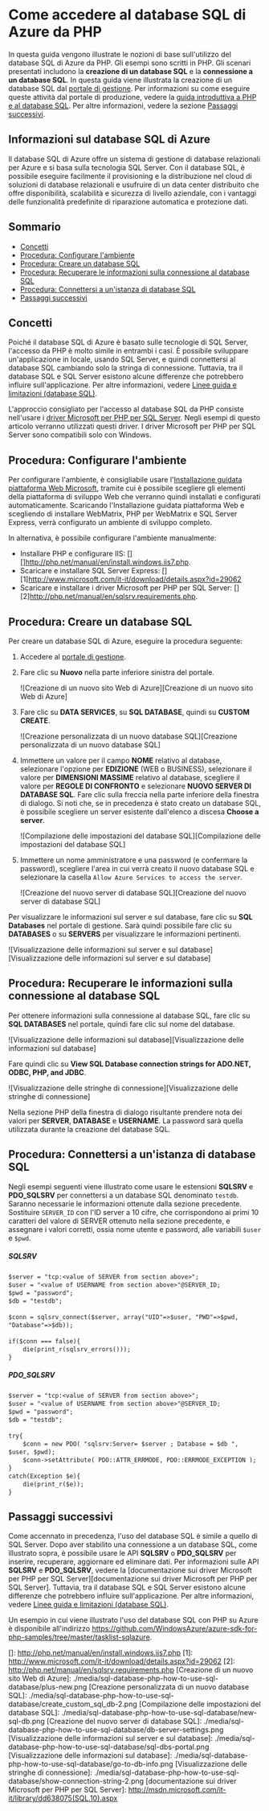 <properties linkid="develop-php-sql-database" urlDisplayName="SQL Database" pageTitle="How to use SQL Database (PHP) - Azure feature guides" metaKeywords="Azure SQL Database PHP, SQL Database PHP" description="Learn how to create and connect to an Azure SQL Database from PHP." metaCanonical="" services="sql-database" documentationCenter="PHP" title="How to Access Azure SQL Database from PHP" authors="robmcm" solutions="" manager="wpickett" editor="mollybos" videoId="" scriptId="" />

<tags ms.service="sql-database" ms.workload="data-management" ms.tgt_pltfrm="na" ms.devlang="PHP" ms.topic="article" ms.date="01/01/1900" ms.author="robmcm"></tags>

# Come accedere al database SQL di Azure da PHP

In questa guida vengono illustrate le nozioni di base sull'utilizzo del database SQL di Azure da PHP. Gli esempi sono scritti in PHP. Gli scenari presentati includono la **creazione di un database SQL** e la **connessione a un database SQL**. In questa guida viene illustrata la creazione di un database SQL dal [portale di gestione][portale di gestione]. Per informazioni su come eseguire queste attività dal portale di produzione, vedere la [guida introduttiva a PHP e al database SQL][guida introduttiva a PHP e al database SQL]. Per altre informazioni, vedere la sezione [Passaggi successivi][Passaggi successivi].

## Informazioni sul database SQL di Azure

Il database SQL di Azure offre un sistema di gestione di database relazionali per Azure e si basa sulla tecnologia SQL Server. Con il database SQL, è possibile eseguire facilmente il provisioning e la distribuzione nel cloud di soluzioni di database relazionali e usufruire di un data center distribuito che offre disponibilità, scalabilità e sicurezza di livello aziendale, con i vantaggi delle funzionalità predefinite di riparazione automatica e protezione dati.

## Sommario

-   [Concetti][Concetti]
-   [Procedura: Configurare l'ambiente][Procedura: Configurare l'ambiente]
-   [Procedura: Creare un database SQL][Procedura: Creare un database SQL]
-   [Procedura: Recuperare le informazioni sulla connessione al database SQL][Procedura: Recuperare le informazioni sulla connessione al database SQL]
-   [Procedura: Connettersi a un'istanza di database SQL][Procedura: Connettersi a un'istanza di database SQL]
-   [Passaggi successivi][Passaggi successivi]

## <span id="Concepts"></span></a>Concetti

Poiché il database SQL di Azure è basato sulle tecnologie di SQL Server, l'accesso da PHP è molto simile in entrambi i casi. È possibile sviluppare un'applicazione in locale, usando SQL Server, e quindi connettersi al database SQL cambiando solo la stringa di connessione. Tuttavia, tra il database SQL e SQL Server esistono alcune differenze che potrebbero influire sull'applicazione. Per altre informazioni, vedere [Linee guida e limitazioni (database SQL)][Linee guida e limitazioni (database SQL)].

L'approccio consigliato per l'accesso al database SQL da PHP consiste nell'usare i [driver Microsoft per PHP per SQL Server][driver Microsoft per PHP per SQL Server]. Negli esempi di questo articolo verranno utilizzati questi driver. I driver Microsoft per PHP per SQL Server sono compatibili solo con Windows.

## <span id="Setup"></span></a>Procedura: Configurare l'ambiente

Per configurare l'ambiente, è consigliabile usare l'[Installazione guidata piattaforma Web Microsoft][Installazione guidata piattaforma Web Microsoft], tramite cui è possibile scegliere gli elementi della piattaforma di sviluppo Web che verranno quindi installati e configurati automaticamente. Scaricando l'Installazione guidata piattaforma Web e scegliendo di installare WebMatrix, PHP per WebMatrix e SQL Server Express, verrà configurato un ambiente di sviluppo completo.

In alternativa, è possibile configurare l'ambiente manualmente:

-   Installare PHP e configurare IIS: [][]<http://php.net/manual/en/install.windows.iis7.php></a>.
-   Scaricare e installare SQL Server Express: [][1]<http://www.microsoft.com/it-it/download/details.aspx?id=29062></a>
-   Scaricare e installare i driver Microsoft per PHP per SQL Server: [][2]<http://php.net/manual/en/sqlsrv.requirements.php></a>.

## <span id="CreateServer"></span></a>Procedura: Creare un database SQL

Per creare un database SQL di Azure, eseguire la procedura seguente:

1.  Accedere al [portale di gestione][portale di gestione].
2.  Fare clic su **Nuovo** nella parte inferiore sinistra del portale.

    ![Creazione di un nuovo sito Web di Azure][Creazione di un nuovo sito Web di Azure]

3.  Fare clic su **DATA SERVICES**, su **SQL DATABASE**, quindi su **CUSTOM CREATE**.

    ![Creazione personalizzata di un nuovo database SQL][Creazione personalizzata di un nuovo database SQL]

4.  Immettere un valore per il campo **NOME** relativo al database, selezionare l'opzione per **EDIZIONE** (WEB o BUSINESS), selezionare il valore per **DIMENSIONI MASSIME** relativo al database, scegliere il valore per **REGOLE DI CONFRONTO** e selezionare **NUOVO SERVER DI DATABASE SQL**. Fare clic sulla freccia nella parte inferiore della finestra di dialogo. Si noti che, se in precedenza è stato creato un database SQL, è possibile scegliere un server esistente dall'elenco a discesa **Choose a server**.

    ![Compilazione delle impostazioni del database SQL][Compilazione delle impostazioni del database SQL]

5.  Immettere un nome amministratore e una password (e confermare la password), scegliere l'area in cui verrà creato il nuovo database SQL e selezionare la casella `Allow Azure Services to access the server`.

    ![Creazione del nuovo server di database SQL][Creazione del nuovo server di database SQL]

Per visualizzare le informazioni sul server e sul database, fare clic su **SQL Databases** nel portale di gestione. Sarà quindi possibile fare clic su **DATABASES** o su **SERVERS** per visualizzare le informazioni pertinenti.

![Visualizzazione delle informazioni sul server e sul database][Visualizzazione delle informazioni sul server e sul database]

## <span id="ConnectionInfo"></span></a>Procedura: Recuperare le informazioni sulla connessione al database SQL

Per ottenere informazioni sulla connessione al database SQL, fare clic su **SQL DATABASES** nel portale, quindi fare clic sul nome del database.

![Visualizzazione delle informazioni sul database][Visualizzazione delle informazioni sul database]

Fare quindi clic su **View SQL Database connection strings for ADO.NET, ODBC, PHP, and JDBC**.

![Visualizzazione delle stringhe di connessione][Visualizzazione delle stringhe di connessione]

Nella sezione PHP della finestra di dialogo risultante prendere nota dei valori per **SERVER**, **DATABASE** e **USERNAME**. La password sarà quella utilizzata durante la creazione del database SQL.

## <span id="Connect"></span></a>Procedura: Connettersi a un'istanza di database SQL

Negli esempi seguenti viene illustrato come usare le estensioni **SQLSRV** e **PDO\_SQLSRV** per connettersi a un database SQL denominato `testdb`. Saranno necessarie le informazioni ottenute dalla sezione precedente. Sostituire `SERVER_ID` con l'ID server a 10 cifre, che corrispondono ai primi 10 caratteri del valore di SERVER ottenuto nella sezione precedente, e assegnare i valori corretti, ossia nome utente e password, alle variabili `$user` e `$pwd`.

##### SQLSRV

    $server = "tcp:<value of SERVER from section above>";
    $user = "<value of USERNAME from section above>"@SERVER_ID;
    $pwd = "password";
    $db = "testdb";

    $conn = sqlsrv_connect($server, array("UID"=>$user, "PWD"=>$pwd, "Database"=>$db));

    if($conn === false){
        die(print_r(sqlsrv_errors()));
    }

##### PDO\_SQLSRV

    $server = "tcp:<value of SERVER from section above>";
    $user = "<value of USERNAME from section above>"@SERVER_ID;
    $pwd = "password";
    $db = "testdb";

    try{
        $conn = new PDO( "sqlsrv:Server= $server ; Database = $db ", $user, $pwd);
        $conn->setAttribute( PDO::ATTR_ERRMODE, PDO::ERRMODE_EXCEPTION );
    }
    catch(Exception $e){
        die(print_r($e));
    }

## <span id="NextSteps"></span></a>Passaggi successivi

Come accennato in precedenza, l'uso del database SQL è simile a quello di SQL Server. Dopo aver stabilito una connessione a un database SQL, come illustrato sopra, è possibile usare le API **SQLSRV** o **PDO\_SQLSRV** per inserire, recuperare, aggiornare ed eliminare dati. Per informazioni sulle API **SQLSRV** e **PDO\_SQLSRV**, vedere la [documentazione sui driver Microsoft per PHP per SQL Server][documentazione sui driver Microsoft per PHP per SQL Server]. Tuttavia, tra il database SQL e SQL Server esistono alcune differenze che potrebbero influire sull'applicazione. Per altre informazioni, vedere [Linee guida e limitazioni (database SQL)][Linee guida e limitazioni (database SQL)].

Un esempio in cui viene illustrato l'uso del database SQL con PHP su Azure è disponibile all'indirizzo <https://github.com/WindowsAzure/azure-sdk-for-php-samples/tree/master/tasklist-sqlazure>.

  [portale di gestione]: https://manage.windowsazure.com
  [guida introduttiva a PHP e al database SQL]: http://blogs.msdn.com/b/brian_swan/archive/2010/02/12/getting-started-with-php-and-sql-azure.aspx
  [Passaggi successivi]: #NextSteps
  [Concetti]: #Concepts
  [Procedura: Configurare l'ambiente]: #Setup
  [Procedura: Creare un database SQL]: #CreateServer
  [Procedura: Recuperare le informazioni sulla connessione al database SQL]: #ConnectionInfo
  [Procedura: Connettersi a un'istanza di database SQL]: #Connect
  [Linee guida e limitazioni (database SQL)]: http://msdn.microsoft.com/it-it/library/windowsazure/ff394102.aspx
  [driver Microsoft per PHP per SQL Server]: http://www.microsoft.com/download/en/details.aspx?id=20098
  [Installazione guidata piattaforma Web Microsoft]: http://go.microsoft.com/fwlink/?LinkId=253447
  []: http://php.net/manual/en/install.windows.iis7.php
  [1]: http://www.microsoft.com/it-it/download/details.aspx?id=29062
  [2]: http://php.net/manual/en/sqlsrv.requirements.php
  [Creazione di un nuovo sito Web di Azure]: ./media/sql-database-php-how-to-use-sql-database/plus-new.png
  [Creazione personalizzata di un nuovo database SQL]: ./media/sql-database-php-how-to-use-sql-database/create_custom_sql_db-2.png
  [Compilazione delle impostazioni del database SQL]: ./media/sql-database-php-how-to-use-sql-database/new-sql-db.png
  [Creazione del nuovo server di database SQL]: ./media/sql-database-php-how-to-use-sql-database/db-server-settings.png
  [Visualizzazione delle informazioni sul server e sul database]: ./media/sql-database-php-how-to-use-sql-database/sql-dbs-portal.png
  [Visualizzazione delle informazioni sul database]: ./media/sql-database-php-how-to-use-sql-database/go-to-db-info.png
  [Visualizzazione delle stringhe di connessione]: ./media/sql-database-php-how-to-use-sql-database/show-connection-string-2.png
  [documentazione sui driver Microsoft per PHP per SQL Server]: http://msdn.microsoft.com/it-it/library/dd638075(SQL.10).aspx
